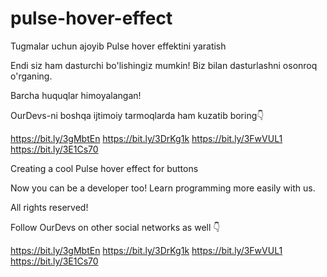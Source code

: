 # pulse-hover-effect

Tugmalar uchun ajoyib Pulse hover effektini yaratish

Endi siz ham dasturchi bo'lishingiz mumkin! Biz bilan dasturlashni osonroq o'rganing.

Barcha huquqlar himoyalangan!

OurDevs-ni boshqa ijtimoiy tarmoqlarda ham kuzatib boring👇

https://bit.ly/3gMbtEn https://bit.ly/3DrKg1k https://bit.ly/3FwVUL1 https://bit.ly/3E1Cs70


Creating a cool Pulse hover effect for buttons

Now you can be a developer too! Learn programming more easily with us.

All rights reserved!

Follow OurDevs on other social networks as well 👇

https://bit.ly/3gMbtEn https://bit.ly/3DrKg1k https://bit.ly/3FwVUL1 https://bit.ly/3E1Cs70
